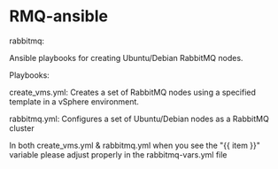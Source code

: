 # RMQ-ansible
rabbitmq:

Ansible playbooks for creating Ubuntu/Debian RabbitMQ nodes.

Playbooks:

create_vms.yml: Creates a set of RabbitMQ nodes using a specified template in a vSphere environment.

rabbitmq.yml: Configures a set of Ubuntu/Debian nodes as a RabbitMQ cluster


In both create_vms.yml & rabbitmq.yml when you see the "{{ item }}" variable please adjust properly in the rabbitmq-vars.yml file
